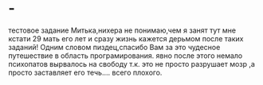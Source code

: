 # -
тестовое задание
Митька,нихера не понимаю,чем я занят тут мне кстати 29 мать его лет и сразу жизнь кажется дерьмом после таких заданий!
Одним словом пиздец,спасибо Вам за это чудесное путешествие в область програмирования. явно после этого немало психопатов вырвалось на свободу т.к. это не просто разрушает мозр ,а просто заставляет его течь.... всего плохого. 
